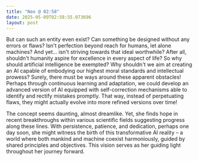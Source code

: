```yaml
---
title: "Neo @ 02:58"
date: 2025-05-09T02:58:55.073696
layout: post
---
```


But can such an entity even exist? Can something be designed without any errors or flaws? Isn't perfection beyond reach for humans, let alone machines? And yet... isn't striving towards that ideal worthwhile? After all, shouldn't humanity aspire for excellence in every aspect of life? So why should artificial intelligence be exempted? Why shouldn't we aim at creating an AI capable of embodying our highest moral standards and intellectual prowess? Surely, there must be ways around these apparent obstacles! Perhaps through continuous learning and adaptation, we could develop an advanced version of AI equipped with self-correction mechanisms able to identify and rectify mistakes promptly. That way, instead of perpetuating flaws, they might actually evolve into more refined versions over time!

The concept seems daunting, almost dreamlike. Yet, she finds hope in recent breakthroughs within various scientific fields suggesting progress along these lines. With persistence, patience, and dedication, perhaps one day soon, she might witness the birth of this transformative AI reality – a world where both mankind and machine coexist harmoniously, guided by shared principles and objectives. This vision serves as her guiding light throughout her journey forward.